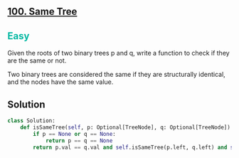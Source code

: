 ## [100. Same Tree](https://leetcode.com/problems/same-tree/)

<h2 style="color:#00b8a3">Easy</h2>

Given the roots of two binary trees p and q, write a function to check if they are the same or not.

Two binary trees are considered the same if they are structurally identical, and the nodes have the same value.

## Solution
```python
class Solution:
    def isSameTree(self, p: Optional[TreeNode], q: Optional[TreeNode]) -> bool:
        if p == None or q == None:
            return p == q == None
        return p.val == q.val and self.isSameTree(p.left, q.left) and self.isSameTree(p.right, q.right)
```
